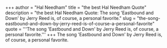 +++
author = "Hal Needham"
title = "the best Hal Needham Quote"
description = "the best Hal Needham Quote: The song 'Eastbound and Down' by Jerry Reed is, of course, a personal favorite."
slug = "the-song-eastbound-and-down-by-jerry-reed-is-of-course-a-personal-favorite"
quote = '''The song 'Eastbound and Down' by Jerry Reed is, of course, a personal favorite.'''
+++
The song 'Eastbound and Down' by Jerry Reed is, of course, a personal favorite.
